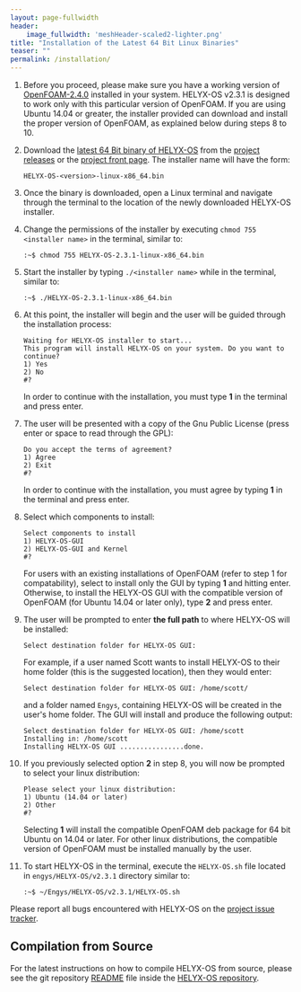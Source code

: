 ```yaml
---
layout: page-fullwidth
header:
    image_fullwidth: 'meshHeader-scaled2-lighter.png'
title: "Installation of the Latest 64 Bit Linux Binaries"
teaser: ""
permalink: /installation/
---
```


1.  Before you proceed, please make sure you have a working version of [OpenFOAM-2.4.0](http://www.openfoam.org/archive/2.4.0/download/source.php) installed in your system. HELYX-OS v2.3.1 is designed to work only with this particular version of OpenFOAM. If you are using Ubuntu 14.04 or greater, the installer provided can download and install the proper version of OpenFOAM, as explained below during steps 8 to 10.

2.  Download the [latest 64 Bit binary of HELYX-OS](https://github.com/ENGYS/HELYX-OS/releases/download/v2.3.1/HELYX-OS-2.3.1-linux-x86_64.bin) from the [project releases](https://github.com/ENGYS/HELYX-OS/releases) or the [project front page](http://engys.github.io/HELYX-OS/).  The installer name will have the form:

        HELYX-OS-<version>-linux-x86_64.bin

3.  Once the binary is downloaded, open a Linux terminal and navigate through the terminal to the location of the newly downloaded HELYX-OS installer.

4.  Change the permissions of the installer by executing ```chmod 755 <installer name>``` in the terminal, similar to:

        :~$ chmod 755 HELYX-OS-2.3.1-linux-x86_64.bin  
   
5.  Start the installer by typing ```./<installer name>``` while in the terminal, similar to:

        :~$ ./HELYX-OS-2.3.1-linux-x86_64.bin     

6.  At this point, the installer will begin and the user will be guided through the installation process:

        Waiting for HELYX-OS installer to start...
        This program will install HELYX-OS on your system. Do you want to continue?
        1) Yes
        2) No
        #?        

    In order to continue with the installation, you must type **1** in the terminal and press enter.<br>

7.  The user will be presented with a copy of the Gnu Public License (press enter or space to read through the GPL):

        Do you accept the terms of agreement?
        1) Agree
        2) Exit
        #?

    In order to continue with the installation, you must agree by typing **1** in the terminal and press enter.<br>

8.  Select which components to install:

        Select components to install
        1) HELYX-OS-GUI
        2) HELYX-OS-GUI and Kernel
        #?

    For users with an existing installations of OpenFOAM (refer to step 1 for compatability), select to install only the GUI by typing **1** and hitting enter.  Otherwise, to install the HELYX-OS GUI with the compatible version of OpenFOAM (for Ubuntu 14.04 or later only), type **2** and press enter.

9.  The user will be prompted to enter **the full path** to where HELYX-OS will be installed:

        Select destination folder for HELYX-OS GUI:

    For example, if a user named Scott wants to install HELYX-OS to their home folder (this is the suggested location), then they would enter:

        Select destination folder for HELYX-OS GUI: /home/scott/
    
    and a folder named ```Engys```, containing HELYX-OS will be created in the user's home folder.  The GUI will install and produce the following output:

        Select destination folder for HELYX-OS GUI: /home/scott
        Installing in: /home/scott
        Installing HELYX-OS GUI ................done.

10.  If you previously selected option **2** in step 8, you will now be prompted to select your linux distribution:

         Please select your linux distribution:
         1) Ubuntu (14.04 or later)
         2) Other
         #?
    
     Selecting **1** will install the compatible OpenFOAM deb package for 64 bit Ubuntu on 14.04 or later.  For other linux distributions, the compatible version of OpenFOAM must be installed manually by the user.
    
11.  To start HELYX-OS in the terminal, execute the ```HELYX-OS.sh``` file located in ```engys/HELYX-OS/v2.3.1``` directory similar to:

         :~$ ~/Engys/HELYX-OS/v2.3.1/HELYX-OS.sh       

Please report all bugs encountered with HELYX-OS on the [project issue tracker](https://github.com/ENGYS/HELYX-OS/issues).

## Compilation from Source
For the latest instructions on how to compile HELYX-OS from source, please see the git repository [README](https://github.com/ENGYS/HELYX-OS/blob/master/README.md) file inside the [HELYX-OS repository](https://github.com/ENGYS/HELYX-OS).

